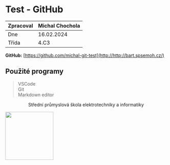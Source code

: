 # Test - GitHub

|Zpracoval|Michal Chochola|
|-|-|
|Dne|16.02.2024|
|Třída|4.C3|

**GitHub:**
[https://github.com/michal-git-test](http://http://bart.spsemoh.cz/)

## Použité programy

>VSCode  
>Git  
>Markdown editor  

<p style="text-align: center">Střední průmyslová škola elektrotechniky a informatiky</p>
<img src="https://www.spsemoh.cz/logos/spsei-vektor-barevne.svg" width="150px" style="text-align: center">
